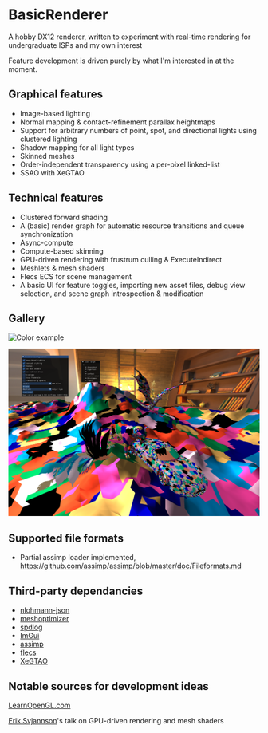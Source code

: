 
# BasicRenderer

A hobby DX12 renderer, written to experiment with real-time rendering for undergraduate ISPs and my own interest

Feature development is driven purely by what I'm interested in at the moment.




## Graphical features

- Image-based lighting
- Normal mapping & contact-refinement parallax heightmaps
- Support for arbitrary numbers of point, spot, and directional lights using clustered lighting
- Shadow mapping for all light types
- Skinned meshes
- Order-independent transparency using a per-pixel linked-list
- SSAO with XeGTAO

## Technical features

- Clustered forward shading
- A (basic) render graph for automatic resource transitions and queue synchronization
- Async-compute
- Compute-based skinning
- GPU-driven rendering with frustrum culling & ExecuteIndirect
- Meshlets & mesh shaders
- Flecs ECS for scene management
- A basic UI for feature toggles, importing new asset files, debug view selection, and scene graph introspection & modification

## Gallery

![Color example](images/color.png)

![Meshlets example](images/meshlets.png)

## Supported file formats
- Partial assimp loader implemented, https://github.com/assimp/assimp/blob/master/doc/Fileformats.md

## Third-party dependancies

- [nlohmann-json](https://github.com/nlohmann/json)
- [meshoptimizer](https://github.com/zeux/meshoptimizer)
- [spdlog](https://github.com/gabime/spdlog)
- [ImGui](https://github.com/ocornut/imgui)
- [assimp](https://github.com/assimp/assimp)
- [flecs](https://www.flecs.dev/flecs/)
- [XeGTAO](https://github.com/GameTechDev/XeGTAO)
  
## Notable sources for development ideas

[LearnOpenGL.com](https://learnopengl.com/)

[Erik Svjannson](https://www.youtube.com/watch?v=EtX7WnFhxtQ)'s talk on GPU-driven rendering and mesh shaders


